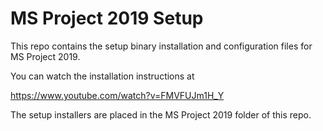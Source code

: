 # MS Project 2019 Setup
This repo contains the setup binary installation and configuration files for MS Project 2019.

You can watch the installation instructions at 

https://www.youtube.com/watch?v=FMVFUJm1H_Y

The setup installers are placed in the MS Project 2019 folder of this repo.





